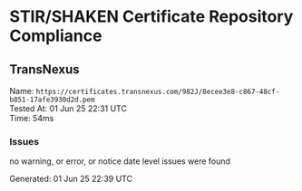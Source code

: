 # STIR/SHAKEN Certificate Repository Compliance

## TransNexus

Name: `https://certificates.transnexus.com/982J/8ecee3e8-c867-48cf-b851-17afe3930d2d.pem`\
Tested At: 01 Jun 25 22:31 UTC\
Time: 54ms

### Issues

no warning, or error, or notice date level issues were found

Generated: 01 Jun 25 22:39 UTC